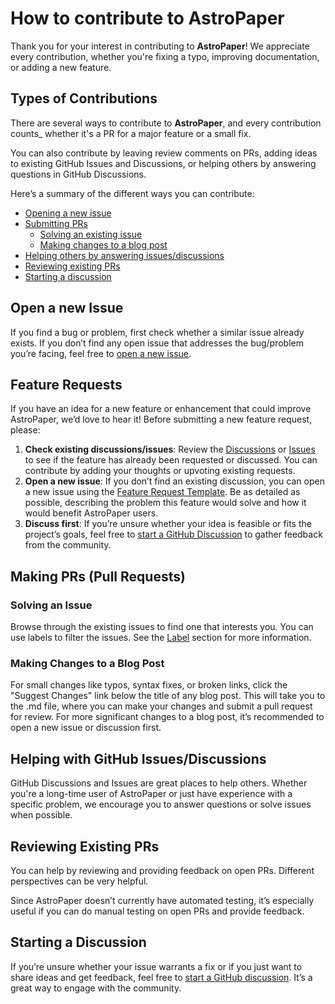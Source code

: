 # How to contribute to AstroPaper

Thank you for your interest in contributing to **AstroPaper**! We appreciate every contribution, whether you're fixing a typo, improving documentation, or adding a new feature.

## Types of Contributions

There are several ways to contribute to **AstroPaper**, and every contribution counts\_ whether it's a PR for a major feature or a small fix.

You can also contribute by leaving review comments on PRs, adding ideas to existing GitHub Issues and Discussions, or helping others by answering questions in GitHub Discussions.

Here’s a summary of the different ways you can contribute:

- [Opening a new issue](#open-a-new-issue)
- [Submitting PRs](#feature-requests)
  - [Solving an existing issue](#solving-an-issue)
  - [Making changes to a blog post](#making-changes-to-a-blog-post)
- [Helping others by answering issues/discussions](#helping-with-github-issuesdiscussions)
- [Reviewing existing PRs](#reviewing-existing-prs)
- [Starting a discussion](#starting-a-discussion)

## Open a new Issue

If you find a bug or problem, first check whether a similar issue already exists. If you don’t find any open issue that addresses the bug/problem you’re facing, feel free to [open a new issue](https://github.com/satnaing/astro-paper/issues/new/choose).

## Feature Requests

If you have an idea for a new feature or enhancement that could improve AstroPaper, we’d love to hear it! Before submitting a new feature request, please:

1. **Check existing discussions/issues**: Review the [Discussions](https://github.com/satnaing/astro-paper/discussions) or [Issues](https://github.com/satnaing/astro-paper/issues) to see if the feature has already been requested or discussed. You can contribute by adding your thoughts or upvoting existing requests.
2. **Open a new issue**: If you don’t find an existing discussion, you can open a new issue using the [Feature Request Template](https://github.com/satnaing/astro-paper/issues/new?assignees=&labels=enhancement&projects=&template=%E2%9C%A8-feature-request.md&title=%5BFeature+Request%5D%3A+). Be as detailed as possible, describing the problem this feature would solve and how it would benefit AstroPaper users.
3. **Discuss first**: If you’re unsure whether your idea is feasible or fits the project’s goals, feel free to [start a GitHub Discussion](https://github.com/satnaing/astro-paper/discussions/new/choose) to gather feedback from the community.

## Making PRs (Pull Requests)

### Solving an Issue

Browse through the existing issues to find one that interests you. You can use labels to filter the issues. See the [Label](https://github.com/satnaing/astro-paper/labels) section for more information.

### Making Changes to a Blog Post

For small changes like typos, syntax fixes, or broken links, click the "Suggest Changes" link below the title of any blog post. This will take you to the .md file, where you can make your changes and submit a pull request for review. For more significant changes to a blog post, it’s recommended to open a new issue or discussion first.

## Helping with GitHub Issues/Discussions

GitHub Discussions and Issues are great places to help others. Whether you're a long-time user of AstroPaper or just have experience with a specific problem, we encourage you to answer questions or solve issues when possible.

## Reviewing Existing PRs

You can help by reviewing and providing feedback on open PRs. Different perspectives can be very helpful.

Since AstroPaper doesn’t currently have automated testing, it’s especially useful if you can do manual testing on open PRs and provide feedback.

## Starting a Discussion

If you’re unsure whether your issue warrants a fix or if you just want to share ideas and get feedback, feel free to [start a GitHub discussion](https://github.com/satnaing/astro-paper/discussions/new/choose). It’s a great way to engage with the community.
